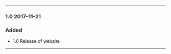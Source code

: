 ------------------------------------------------------------

### 1.0 2017-11-21

### Added
- 1.0 Release of website

------------------------------------------------------------
